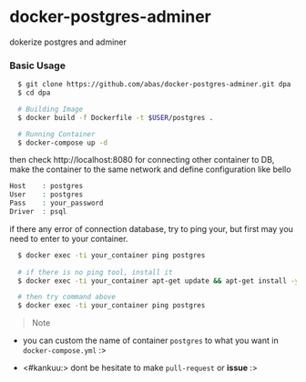 # docker-postgres-adminer
dokerize postgres and adminer

### Basic Usage
```sh
  $ git clone https://github.com/abas/docker-postgres-adminer.git dpa
  $ cd dpa

  # Building Image
  $ docker build -f Dockerfile -t $USER/postgres .

  # Running Container
  $ docker-compose up -d
```
then check http://localhost:8080
for connecting other container to DB, make the container to the same network and define configuration like bello

```php
Host    : postgres
User    : postgres
Pass    : your_password
Driver  : psql
```
if there any error of connection database, try to ping your, but first may you need to enter to your container.
```sh
  $ docker exec -ti your_container ping postgres
  
  # if there is no ping tool, install it
  $ docker exec -ti your_container apt-get update && apt-get install -y iputils-ping

  # then try command above
  $ docker exec -ti your_container ping postgres
```

> Note

- you can custom the name of container `postgres` to what you want in `docker-compose.yml` :>

- <#kankuu:> dont be hesitate to make `pull-request` or **issue** :>

